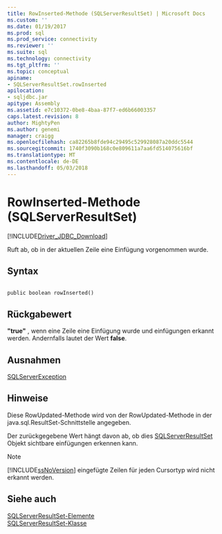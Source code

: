 ```yaml
---
title: RowInserted-Methode (SQLServerResultSet) | Microsoft Docs
ms.custom: ''
ms.date: 01/19/2017
ms.prod: sql
ms.prod_service: connectivity
ms.reviewer: ''
ms.suite: sql
ms.technology: connectivity
ms.tgt_pltfrm: ''
ms.topic: conceptual
apiname:
- SQLServerResultSet.rowInserted
apilocation:
- sqljdbc.jar
apitype: Assembly
ms.assetid: e7c10372-0be8-4baa-87f7-ed6b66003357
caps.latest.revision: 8
author: MightyPen
ms.author: genemi
manager: craigg
ms.openlocfilehash: ca82265b8fde94c29495c529928087a20ddc5544
ms.sourcegitcommit: 1740f3090b168c0e809611a7aa6fd514075616bf
ms.translationtype: MT
ms.contentlocale: de-DE
ms.lasthandoff: 05/03/2018
---
```

# <a name="rowinserted-method-sqlserverresultset"></a>RowInserted-Methode (SQLServerResultSet)
[!INCLUDE[Driver_JDBC_Download](../../../includes/driver_jdbc_download.md)]

  Ruft ab, ob in der aktuellen Zeile eine Einfügung vorgenommen wurde.  
  
## <a name="syntax"></a>Syntax  
  
```  
  
public boolean rowInserted()  
```  
  
## <a name="return-value"></a>Rückgabewert  
 **"true"** , wenn eine Zeile eine Einfügung wurde und einfügungen erkannt werden. Andernfalls lautet der Wert **false**.  
  
## <a name="exceptions"></a>Ausnahmen  
 [SQLServerException](../../../connect/jdbc/reference/sqlserverexception-class.md)  
  
## <a name="remarks"></a>Hinweise  
 Diese RowUpdated-Methode wird von der RowUpdated-Methode in der java.sql.ResultSet-Schnittstelle angegeben.  
  
 Der zurückgegebene Wert hängt davon ab, ob dies [SQLServerResultSet](../../../connect/jdbc/reference/sqlserverresultset-class.md) Objekt sichtbare einfügungen erkennen kann.  
  
> [!NOTE]  
>  [!INCLUDE[ssNoVersion](../../../includes/ssnoversion_md.md)] eingefügte Zeilen für jeden Cursortyp wird nicht erkannt werden.  
  
## <a name="see-also"></a>Siehe auch  
 [SQLServerResultSet-Elemente](../../../connect/jdbc/reference/sqlserverresultset-members.md)   
 [SQLServerResultSet-Klasse](../../../connect/jdbc/reference/sqlserverresultset-class.md)  
  
  
